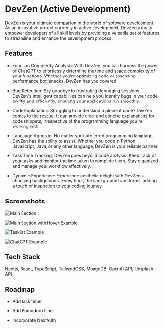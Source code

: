 # DevZen (Active Development)

DevZen is your ultimate companion in the world of software development. As an innovative project currently in active development, DevZen aims to empower developers of all skill levels by providing a versatile set of features to streamline and enhance the development process.

## Features

-  Function Complexity Analysis: With DevZen, you can harness the power of ChatGPT to effortlessly determine the time and space complexity of your functions. Whether you're optimizing code or assessing performance bottlenecks, DevZen has you covered.

-  Bug Detection: Say goodbye to frustrating debugging sessions. DevZen's intelligent capabilities can help you identify bugs in your code swiftly and efficiently, ensuring your applications run smoothly.

-  Code Explanation: Struggling to understand a piece of code? DevZen comes to the rescue. It can provide clear and concise explanations for code snippets, irrespective of the programming language you're working with.

-  Language Agnostic: No matter your preferred programming language, DevZen has the ability to assist. Whether you code in Python, JavaScript, Java, or any other language, DevZen is your reliable partner.

-  Task Time Tracking: DevZen goes beyond code analysis. Keep track of your tasks and monitor the time taken to complete them. Stay organized and manage your workflow effectively.

-  Dynamic Experience: Experience aesthetic delight with DevZen's changing backgrounds. Every hour, the background transforms, adding a touch of inspiration to your coding journey.

## Screenshots

![Main Section](https://github.com/mannyv123/devzen/assets/123426666/9cf5186a-beb8-47c5-bde5-e9c310b106d8)

![Main Section with Hover Example](https://github.com/mannyv123/devzen/assets/123426666/b06942e8-2ebe-4001-a648-4573761d0803)

![Tasklist Example](https://github.com/mannyv123/devzen/assets/123426666/90a2655a-5b64-4e7b-abb6-a52e8803f608)

![ChatGPT Example](https://github.com/mannyv123/devzen/assets/123426666/86b6031e-cc5a-4ef1-b9a0-e09a38ded3cb)

## Tech Stack

Nextjs, React, TypeScript, TailwindCSS, MongoDB, OpenAI API, Unsplash API

## Roadmap

-  Add task timer

-  Add Pomodoro timer

-  Incorporate NextAuth
